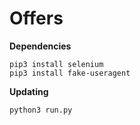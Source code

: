 # Offers

**Dependencies**<br />
```
pip3 install selenium
pip3 install fake-useragent
```

**Updating**<br />
```
python3 run.py
```

